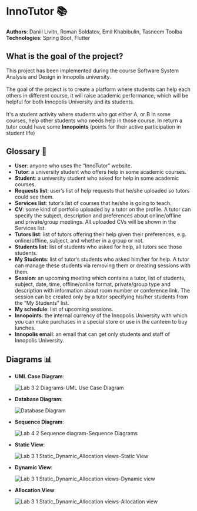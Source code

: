 # InnoTutor 📚
**Authors**: Daniil Livitn, Roman Soldatov, Emil Khabibulin, Tasneem Toolba
<br>
**Technologies**: Spring Boot, Flutter
## What is the goal of the project?
This project has been implemented during the course Software System Analysis and Design in Innopolis university.
<br>
<br>
The goal of the project is to create a platform where students can help each others in different course, it will raise academic performance, which will be helpful for both Innopolis University and its students.  
<br>
It's a student activity where students who got either A, or B in some courses, help other students who needs help in those course. In return a tutor could have some **Innopoints** (points for their active participation in student life)
<br>
## Glossary 📝
* **User**: anyone who uses the “InnoTutor” website.
* **Tutor**: a university student who offers help in some academic courses.
* **Student**: a university student who asked for help in some academic courses.
* **Requests list**: user’s list of help requests that he/she uploaded so tutors could see them.
* **Services list**: tutor’s list of courses that he/she is going to teach.
* **CV**: some kind of portfolio uploaded by a tutor on the profile. A tutor can specify the subject, description and preferences about online/offline and private/group meetings. All uploaded CVs will be shown in the Services list.
* **Tutors list**: list of tutors offering their help given their preferences, e.g. online/offline, subject, and whether in a group or not.
* **Students list**: list of students who asked for help, all tutors see those students.
* **My Students**: list of tutor’s students who asked him/her for help. A tutor can manage these students via removing them or creating sessions with them.
* **Session**: an upcoming meeting which contains a tutor, list of students, subject, date, time, offline/online format, private/group type and description with information about room number or conference link. The session can be created only by a tutor specifying his/her students from the “My Students” list.
* **My schedule**: list of upcoming sessions.
* **Innopoints**: the internal currency of the Innopolis University with which you can make purchases in a special store or use in the canteen to buy lunches.
* **Innopolis email**: an email that can get only students and staff of Innopolis University.

## Diagrams 📊
* **UML Case Diagram**: <p>
![Lab 3 2  Diagrams-UML Use Case Diagram](https://user-images.githubusercontent.com/69918609/134770611-fb37f6cf-0597-4544-992b-d9e547ab09ad.jpg)
<!-- <img src="https://user-images.githubusercontent.com/69918609/134770611-fb37f6cf-0597-4544-992b-d9e547ab09ad.jpg" width=500 height=500>> -->
* **Database Diagram**: <p>
![Database Diagram](https://user-images.githubusercontent.com/69918609/134770631-84834784-166a-4934-aafc-e5c5952322c0.jpg)
* **Sequence Diagram**: <p>
![Lab 4 2  Sequence diagram-Sequence Diagrams](https://user-images.githubusercontent.com/69918609/134770645-c04453de-abd8-4a8d-895e-64d2c119eee3.jpg)
* **Static View**: <p>
![Lab 3 1  Static_Dynamic_Allocation views-Static View](https://user-images.githubusercontent.com/69918609/134770668-5b6cb7cf-cecf-44f4-9e2f-2698267a4875.jpg)
* **Dynamic View**: <p>
![Lab 3 1  Static_Dynamic_Allocation views-Dynamic view](https://user-images.githubusercontent.com/69918609/134770681-9bcfec20-69cf-49c3-8dc5-451aa73b84b5.jpg)
* **Allocation View**:<p>
![Lab 3 1  Static_Dynamic_Allocation views-Allocation view](https://user-images.githubusercontent.com/69918609/134770704-649a47ae-837a-4856-beb4-bfd72bed6a1f.jpg)


